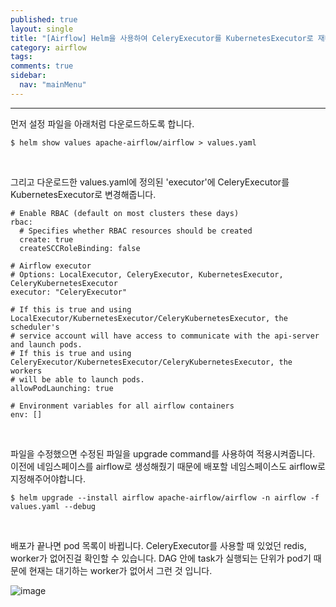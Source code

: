 ```yaml
---
published: true
layout: single
title: "[Airflow] Helm을 사용하여 CeleryExecutor를 KubernetesExecutor로 재배포"
category: airflow
tags:
comments: true
sidebar:
  nav: "mainMenu"
---  
```

* * *

먼저 설정 파일을 아래처럼 다운로드하도록 합니다.

```
$ helm show values apache-airflow/airflow > values.yaml
```

<br>

그리고 다운로드한 values.yaml에 정의된 'executor'에 CeleryExecutor를 KubernetesExecutor로 변경해줍니다.

```
# Enable RBAC (default on most clusters these days)
rbac:
  # Specifies whether RBAC resources should be created
  create: true
  createSCCRoleBinding: false

# Airflow executor
# Options: LocalExecutor, CeleryExecutor, KubernetesExecutor, CeleryKubernetesExecutor
executor: "CeleryExecutor"

# If this is true and using LocalExecutor/KubernetesExecutor/CeleryKubernetesExecutor, the scheduler's
# service account will have access to communicate with the api-server and launch pods.
# If this is true and using CeleryExecutor/KubernetesExecutor/CeleryKubernetesExecutor, the workers
# will be able to launch pods.
allowPodLaunching: true

# Environment variables for all airflow containers
env: []
```

<br>

파일을 수정했으면 수정된 파일을 upgrade command를 사용하여 적용시켜줍니다. 이전에 네임스페이스를 airflow로 생성해줬기 때문에 배포할 네임스페이스도 airflow로 지정해주어야합니다.

```
$ helm upgrade --install airflow apache-airflow/airflow -n airflow -f values.yaml --debug
```

<br>

배포가 끝나면 pod 목록이 바뀝니다. CeleryExecutor를 사용할 때 있었던 redis, worker가 없어진걸 확인할 수 있습니다. DAG 안에 task가 실행되는 단위가 pod기 때문에 현재는 대기하는 worker가 없어서 그런 것 입니다.

![image](https://github.com/ysbaekFox/ysbaekFox.github.io/assets/54944434/24850b88-4ba0-4de9-af16-b81589083ffd)
